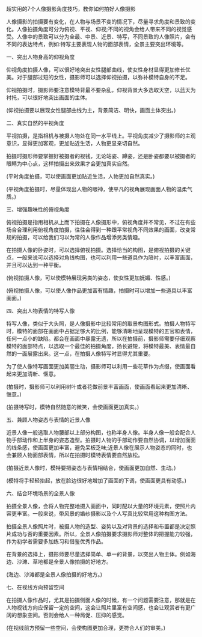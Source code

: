 超实用的7个人像摄影角度技巧，教你如何拍好人像摄影

人像摄影的拍摄要有变化，在人物与场景不变的情况下，尽量寻求角度和景致的变化。人像拍摄角度可分为俯视、平视、仰视;不同的视角会给人带来不同的视觉感受。人像中的景致可以分为全最、中景、近景、特写，不同景致的人像照片，会有不同的表达特点，例如:特写主要表现人物的面部表情，全景主要突出环境等。

一、突出人物身高的仰视角度

仰视角度拍摄人像，可以很好地突出女性腿部曲线，使女性身材显得更加修长优美。对于腿部过短的女性，摄影师可以选择仰视拍摄，以弥补模特自身的不足。

仰视拍摄时，摄影师要注意模特背最不要杂乱，仰视背景大多选取天空，以蓝天为衬托，可以很好地突出画面的主体。


(仰视拍摄要以展现女性腿部曲线为主，背景简洁、明快，画面主体突出。)

二、真实自然的平视角度

平视拍摄，是指相机与被摄人物处在同一水平线上。平视角度减少了摄影师的主观意识，显得更加客观，更加贴近生活，人物更显亲切自然。

拍摄时摄形师要掌握好被摄者的视钱，无论站姿、蹲姿，还是卧姿都要以被摄者的眼睛为中心点，这样拍摄出来效果才会更加真实自然。


(平时角度拍摄，可以使画面更加贴近生活，人物更加自然真实。)


(平视角度拍摄时，尽量体现出人物的眼神，使平凡的视角展现画面人物的温柔气质。)

三、增强趣味性的俯视角度

俯视拍摄是指用相机从上而下拍摄在人像摄形中，俯视角度并不常见，不过在有些场合合理利用俯视角度拍摄，往往会得到一种跟平常视角不同效果的画面，改变常规的拍摄，可以给我们习以为常的人像作品增添另类情趣。

在拍摄人像的卧姿时，可以选择俯视拍摄。选择恰当的构图，是俯视拍摄的关键点，一般来说可以选择对角线构图，也可以利用一些道具作为陪衬，以丰富画面，并且可以达到一种平衡。


(俯视拍摄人像，可以使模特展现另类的姿态，使女性更加妩媚、性感。)


(俯视拍摄人像，可以使人像作品更加富有情趣，拍摄时可以增加一些道具以丰富画面。)

四、突出人物表情的特写人像

特写人像，类似于大头照，是人像摄影中比较常用的取景构图形式。拍摄人物特写时，模特的面部在画面中占据足够大的比例，能够清晰地呈现模特的五官和表情，任何一点小的缺陷。都会在画面中暴露无遗，所以在拍摄前，摄影师需要仔细观察模特的面部特点，以选取一个最佳的拍摄角度，扬长避短，将模特最美、表情最自然的一面展露出来。这一点，在拍摄人像特写时显得尤其重要。

为了使人像特写画面更加美丽生动，摄影师可以利用一些花草作为点缀，使画面看起来更加清新、惬意。


(拍摄时，摄影师可以利用树叶或者花做前景丰富画面，使画面看起来更加清晰、惬意。)


(拍摄特写时，模特自然随意的微笑，会使画面更加真实。)

五、兼顾人物姿态与表情的近景人像

近景人像一般选取人物腰部以上部分构图，也称半身人像。半身人像一般会配合人物手部动作和上半身的姿态造型。拍摄时人物的手部动作要自然协调，以增加面面的线条感，使画面更加丰富，避免呆板乏味;近景人像在展示人物姿态的同时，也会兼顾人物面部表情，所以在拍摄时模特表情要自然放松。


(拍摄近景人像时，模特要把姿态与表情相结合，使画面更加自然、生动。)


(模特将手轻轻抬起，放在脸边很好地增加了画面的下调，使画面更具有动感。)

六、结合环境场景的全景人像

拍摄全景人像，会将人物完整地摄入画面中，同时配以大量的环境元素，使照片内容更丰富。一般来说，带风景的婚纱摄影以及个人写真比较常用这种构图方法。

拍摄全景人像照片时，被摄人物的造型、姿势以及对背景的选择和布置都是决定照片成功与否的重要因素。所以，全景人像拍摄要求摄影师对整体的把握能力较强，作为初学者需要多加练习和借鉴优秀作品。

在背景的选择上，摄形师要尽量选择简单、单一的背景，以突出人物主体。例如海边、沙滩、草地都是全景人像拍摄的好地方。


(海边、沙滩都是全景人像拍摄的好地方。)

七、在视线方向预留空间

在拍摄人像作品时，尤其是拍摄侧面人像的时候，有一个问题需要注意，那就是在人物视钱方向应保留一定的空间，这会让照片里富有空间感，也会让观赏者有更广阔的想象空间。否则会给人一种局促、压抑的感觉。


(在视线前方预留一些空间，会使构图更加合理，更符合人们的审美。)